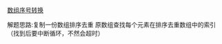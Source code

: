 [数组序号转换](https://leetcode-cn.com/problems/rank-transform-of-an-array/)

解题思路:复制一份数组排序去重
原数组查找每个元素在排序去重数组中的索引（找到后要中断循环，不然会超时）